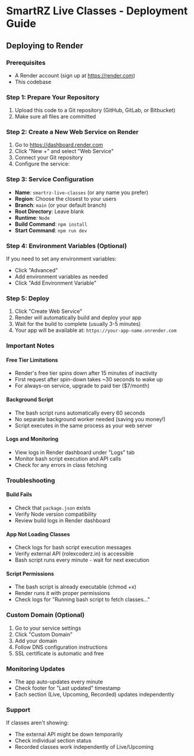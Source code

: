 # SmartRZ Live Classes - Deployment Guide

## Deploying to Render

### Prerequisites
- A Render account (sign up at https://render.com)
- This codebase

### Step 1: Prepare Your Repository
1. Upload this code to a Git repository (GitHub, GitLab, or Bitbucket)
2. Make sure all files are committed

### Step 2: Create a New Web Service on Render
1. Go to https://dashboard.render.com
2. Click "New +" and select "Web Service"
3. Connect your Git repository
4. Configure the service:

### Step 3: Service Configuration
- **Name**: `smartrz-live-classes` (or any name you prefer)
- **Region**: Choose the closest to your users
- **Branch**: `main` (or your default branch)
- **Root Directory**: Leave blank
- **Runtime**: `Node`
- **Build Command**: `npm install`
- **Start Command**: `npm run dev`

### Step 4: Environment Variables (Optional)
If you need to set any environment variables:
- Click "Advanced" 
- Add environment variables as needed
- Click "Add Environment Variable"

### Step 5: Deploy
1. Click "Create Web Service"
2. Render will automatically build and deploy your app
3. Wait for the build to complete (usually 3-5 minutes)
4. Your app will be available at: `https://your-app-name.onrender.com`

### Important Notes

#### Free Tier Limitations
- Render's free tier spins down after 15 minutes of inactivity
- First request after spin-down takes ~30 seconds to wake up
- For always-on service, upgrade to paid tier ($7/month)

#### Background Script
- The bash script runs automatically every 60 seconds
- No separate background worker needed (saving you money!)
- Script executes in the same process as your web server

#### Logs and Monitoring
- View logs in Render dashboard under "Logs" tab
- Monitor bash script execution and API calls
- Check for any errors in class fetching

### Troubleshooting

#### Build Fails
- Check that `package.json` exists
- Verify Node version compatibility
- Review build logs in Render dashboard

#### App Not Loading Classes
- Check logs for bash script execution messages
- Verify external API (rolexcoderz.in) is accessible
- Bash script runs every minute - wait for next execution

#### Script Permissions
- The bash script is already executable (chmod +x)
- Render runs it with proper permissions
- Check logs for "Running bash script to fetch classes..."

### Custom Domain (Optional)
1. Go to your service settings
2. Click "Custom Domain"
3. Add your domain
4. Follow DNS configuration instructions
5. SSL certificate is automatic and free

### Monitoring Updates
- The app auto-updates every minute
- Check footer for "Last updated" timestamp
- Each section (Live, Upcoming, Recorded) updates independently

### Support
If classes aren't showing:
- The external API might be down temporarily
- Check individual section status
- Recorded classes work independently of Live/Upcoming
